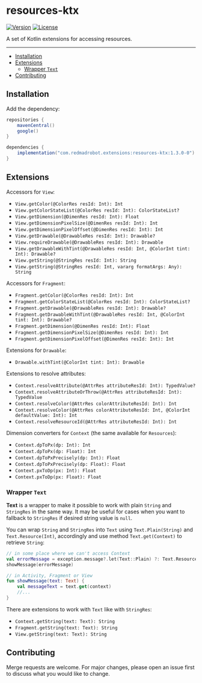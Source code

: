 # resources-ktx <GitHub path="RedMadRobot/redmadrobot-android-ktx/tree/main/resources-ktx"/>
[![Version](https://img.shields.io/maven-central/v/com.redmadrobot.extensions/resources-ktx?style=flat-square)][mavenCentral] [![License](https://img.shields.io/github/license/RedMadRobot/redmadrobot-android-ktx?style=flat-square)][license]

A set of Kotlin extensions for accessing resources.

---
<!-- START doctoc generated TOC please keep comment here to allow auto update -->
<!-- DON'T EDIT THIS SECTION, INSTEAD RE-RUN doctoc TO UPDATE -->

- [Installation](#installation)
- [Extensions](#extensions)
  - [Wrapper `Text`](#wrapper-text)
- [Contributing](#contributing)

<!-- END doctoc generated TOC please keep comment here to allow auto update -->

## Installation

Add the dependency:
```groovy
repositories {
    mavenCentral()
    google()
}

dependencies {
    implementation("com.redmadrobot.extensions:resources-ktx:1.3.0-0")
}
```

## Extensions

Accessors for `View`:
- `View.getColor(@ColorRes resId: Int): Int`
- `View.getColorStateList(@ColorRes resId: Int): ColorStateList?`
- `View.getDimension(@DimenRes resId: Int): Float`
- `View.getDimensionPixelSize(@DimenRes resId: Int): Int`
- `View.getDimensionPixelOffset(@DimenRes resId: Int): Int`
- `View.getDrawable(@DrawableRes resId: Int): Drawable?`
- `View.requireDrawable(@DrawableRes resId: Int): Drawable`
- `View.getDrawableWithTint(@DrawableRes resId: Int, @ColorInt tint: Int): Drawable?`
- `View.getString(@StringRes resId: Int): String`
- `View.getString(@StringRes resId: Int, vararg formatArgs: Any): String`

Accessors for `Fragment`:
- `Fragment.getColor(@ColorRes resId: Int): Int`
- `Fragment.getColorStateList(@ColorRes resId: Int): ColorStateList?`
- `Fragment.getDrawable(@DrawableRes resId: Int): Drawable?`
- `Fragment.getDrawableWithTint(@DrawableRes resId: Int, @ColorInt tint: Int): Drawable?`
- `Fragment.getDimension(@DimenRes resId: Int): Float`
- `Fragment.getDimensionPixelSize(@DimenRes resId: Int): Int`
- `Fragment.getDimensionPixelOffset(@DimenRes resId: Int): Int`

Extensions for `Drawable`:
- `Drawable.withTint(@ColorInt tint: Int): Drawable`

Extensions to resolve attributes:
- `Context.resolveAttribute(@AttrRes attributeResId: Int): TypedValue?`
- `Context.resolveAttributeOrThrow(@AttrRes attributeResId: Int): TypedValue`
- `Context.resolveColor(@AttrRes colorAttributeResId: Int): Int`
- `Context.resolveColor(@AttrRes colorAttributeResId: Int, @ColorInt defaultValue: Int): Int`
- `Context.resolveResourceId(@AttrRes attributeResId: Int): Int`

Dimension converters for `Context` (the same available for `Resources`):
- `Context.dpToPx(dp: Int): Int`
- `Context.dpToPx(dp: Float): Int`
- `Context.dpToPxPrecisely(dp: Int): Float`
- `Context.dpToPxPrecisely(dp: Float): Float`
- `Context.pxToDp(px: Int): Float`
- `Context.pxToDp(px: Float): Float`

### Wrapper `Text` 

**Text** is a wrapper to make it possible to work with plain `String` and `StringRes` in the same way.
It may be useful for cases when you want to fallback to `StringRes` if desired string value is `null`.

You can wrap `String` and `StringRes` into `Text` using `Text.Plain(String)` and `Text.Resource(Int)`, accordingly and use method `Text.get(Context)` to retrieve `String`:

```kotlin
// in some place where we can't access Context
val errorMessage = exception.message?.let(Text::Plain) ?: Text.Resource(R.string.unknown_error)
showMessage(errorMessage)

// in Activity, Fragment or View
fun showMessage(text: Text) {
    val messageText = text.get(context)
    //...
}
```

There are extensions to work with `Text` like with `StringRes`:

- `Context.getString(text: Text): String`
- `Fragment.getString(text: Text): String`
- `View.getString(text: Text): String`

## Contributing

Merge requests are welcome.
For major changes, please open an issue first to discuss what you would like to change.

[mavenCentral]: https://search.maven.org/artifact/com.redmadrobot.extensions/resources-ktx
[license]: ../LICENSE
